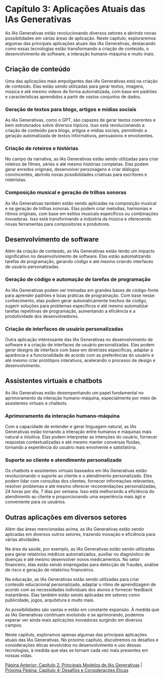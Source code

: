 # Capítulo 3: Aplicações Atuais das IAs Generativas

As IAs Generativas estão revolucionando diversos setores e abrindo novas possibilidades em várias áreas de aplicação. Neste capítulo, exploraremos algumas das principais aplicações atuais das IAs Generativas, destacando como essas tecnologias estão transformando a criação de conteúdo, o desenvolvimento de software, a interação humano-máquina e muito mais.

## Criação de conteúdo

Uma das aplicações mais empolgantes das IAs Generativas está na criação de conteúdo. Elas estão sendo utilizadas para gerar textos, imagens, música e até mesmo vídeos de forma automatizada, com base em padrões e características aprendidos a partir de vastos conjuntos de dados.

### Geração de textos para blogs, artigos e mídias sociais

As IAs Generativas, como o GPT, são capazes de gerar textos coerentes e bem estruturados sobre diversos tópicos. Isso está revolucionando a criação de conteúdo para blogs, artigos e mídias sociais, permitindo a geração automatizada de textos informativos, persuasivos e envolventes.

### Criação de roteiros e histórias

No campo da narrativa, as IAs Generativas estão sendo utilizadas para criar roteiros de filmes, séries e até mesmo histórias completas. Elas podem gerar enredos originais, desenvolver personagens e criar diálogos convincentes, abrindo novas possibilidades criativas para escritores e roteiristas.

### Composição musical e geração de trilhas sonoras

As IAs Generativas também estão sendo aplicadas na composição musical e na geração de trilhas sonoras. Elas podem criar melodias, harmonias e ritmos originais, com base em estilos musicais específicos ou combinações inovadoras. Isso está transformando a indústria da música e oferecendo novas ferramentas para compositores e produtores.

## Desenvolvimento de software

Além da criação de conteúdo, as IAs Generativas estão tendo um impacto significativo no desenvolvimento de software. Elas estão automatizando tarefas de programação, gerando código e até mesmo criando interfaces de usuário personalizadas.

### Geração de código e automação de tarefas de programação

As IAs Generativas podem ser treinadas em grandes bases de código-fonte para aprender padrões e boas práticas de programação. Com base nesse conhecimento, elas podem gerar automaticamente trechos de código, sugerir soluções para problemas específicos e até mesmo automatizar tarefas repetitivas de programação, aumentando a eficiência e a produtividade dos desenvolvedores.

### Criação de interfaces de usuário personalizadas

Outra aplicação interessante das IAs Generativas no desenvolvimento de software é a criação de interfaces de usuário personalizadas. Elas podem gerar designs de interface com base em diretrizes específicas, adaptar a aparência e a funcionalidade de acordo com as preferências do usuário e até mesmo criar protótipos interativos, acelerando o processo de design e desenvolvimento.

## Assistentes virtuais e chatbots

As IAs Generativas estão desempenhando um papel fundamental no aprimoramento da interação humano-máquina, especialmente por meio de assistentes virtuais e chatbots.

### Aprimoramento da interação humano-máquina

Com a capacidade de entender e gerar linguagem natural, as IAs Generativas estão tornando a interação entre humanos e máquinas mais natural e intuitiva. Elas podem interpretar as intenções do usuário, fornecer respostas contextualizadas e até mesmo manter conversas fluidas, tornando a experiência do usuário mais envolvente e satisfatória.

### Suporte ao cliente e atendimento personalizado

Os chatbots e assistentes virtuais baseados em IAs Generativas estão revolucionando o suporte ao cliente e o atendimento personalizado. Eles podem lidar com consultas dos clientes, fornecer informações relevantes, resolver problemas e até mesmo oferecer recomendações personalizadas, 24 horas por dia, 7 dias por semana. Isso está melhorando a eficiência do atendimento ao cliente e proporcionando uma experiência mais ágil e conveniente para os usuários.

## Outras aplicações em diversos setores

Além das áreas mencionadas acima, as IAs Generativas estão sendo aplicadas em diversos outros setores, trazendo inovação e eficiência para várias atividades.

Na área da saúde, por exemplo, as IAs Generativas estão sendo utilizadas para gerar relatórios médicos automatizados, auxiliar no diagnóstico de doenças e até mesmo desenvolver novos medicamentos. No setor financeiro, elas estão sendo empregadas para detecção de fraudes, análise de risco e geração de relatórios financeiros.

Na educação, as IAs Generativas estão sendo utilizadas para criar conteúdo educacional personalizado, adaptar o ritmo de aprendizagem de acordo com as necessidades individuais dos alunos e fornecer feedback instantâneo. Elas também estão sendo aplicadas em setores como publicidade, jogos, arquitetura e muito mais.

As possibilidades são vastas e estão em constante expansão. À medida que as IAs Generativas continuam evoluindo e se aprimorando, podemos esperar ver ainda mais aplicações inovadoras surgindo em diversos campos.

Neste capítulo, exploramos apenas algumas das principais aplicações atuais das IAs Generativas. No próximo capítulo, discutiremos os desafios e considerações éticas envolvidos no desenvolvimento e uso dessas tecnologias, à medida que elas se tornam cada vez mais presentes em nossas vidas.

[Página Anterior: Capítulo 2: Principais Modelos de IAs Generativas](capitulo_2.md) | [Próxima Página: Capítulo 4: Desafios e Considerações Éticas](capitulo_4.md)
